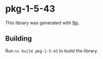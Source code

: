 # pkg-1-5-43

This library was generated with [Nx](https://nx.dev).

## Building

Run `nx build pkg-1-5-43` to build the library.
